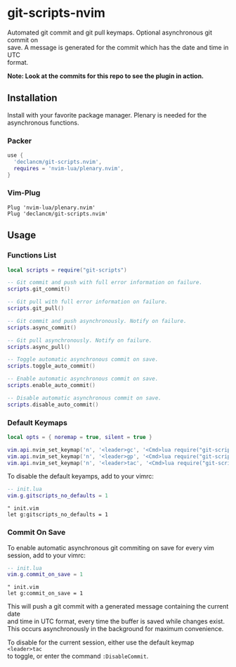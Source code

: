 # git-scripts-nvim

Automated git commit and git pull keymaps. Optional asynchronous git commit on\
save. A message is generated for the commit which has the date and time in UTC\
format.

__Note: Look at the commits for this repo to see the plugin in action.__

## Installation

Install with your favorite package manager. Plenary is needed for the\
asynchronous functions.

### Packer

```lua
use {
  'declancm/git-scripts.nvim',
  requires = 'nvim-lua/plenary.nvim',
}
```

### Vim-Plug

```vim
Plug 'nvim-lua/plenary.nvim'
Plug 'declancm/git-scripts.nvim'
```

## Usage

### Functions List

```lua
local scripts = require("git-scripts")

-- Git commit and push with full error information on failure.
scripts.git_commit()

-- Git pull with full error information on failure.
scripts.git_pull()

-- Git commit and push asynchronously. Notify on failure.
scripts.async_commit()

-- Git pull asynchronously. Notify on failure.
scripts.async_pull()

-- Toggle automatic asynchronous commit on save.
scripts.toggle_auto_commit()

-- Enable automatic asynchronous commit on save.
scripts.enable_auto_commit()

-- Disable automatic asynchronous commit on save.
scripts.disable_auto_commit()
```

### Default Keymaps

```lua
local opts = { noremap = true, silent = true }

vim.api.nvim_set_keymap('n', '<leader>gc', '<Cmd>lua require("git-scripts").async_commit()<CR>', opts)
vim.api.nvim_set_keymap('n', '<leader>gp', '<Cmd>lua require("git-scripts").async_pull()<CR>', opts)
vim.api.nvim_set_keymap('n', '<leader>tac', '<Cmd>lua require("git-scripts").toggle_auto_commit()<CR>', opts)
```

To disable the default keyamps, add to your vimrc:

```lua
-- init.lua
vim.g.gitscripts_no_defaults = 1
```

```vim
" init.vim
let g:gitscripts_no_defaults = 1
```

### Commit On Save

To enable automatic asynchronous git commiting on save for every vim session,
add to your vimrc:

```lua
-- init.lua
vim.g.commit_on_save = 1
```

```vim
" init.vim
let g:commit_on_save = 1
```

This will push a git commit with a generated message containing the current date\
and time in UTC format, every time the buffer is saved while changes exist.\
This occurs asynchronously in the background for maximum convenience.

To disable for the current session, either use the default keymap `<leader>tac`\
 to toggle, or enter the command `:DisableCommit`.
